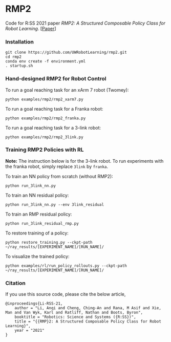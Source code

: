 # RMP2


Code for R:SS 2021 paper *RMP2: A Structured Composable Policy Class for Robot Learning*. [[Paper](https://arxiv.org/abs/2103.05922)] 

### Installation
```
git clone https://github.com/UWRobotLearning/rmp2.git
cd rmp2
conda env create -f environment.yml
. startup.sh
```

### Hand-designed RMP2 for Robot Control
To run a goal reaching task for an xArm 7 robot (Twomey):
```
python examples/rmp2/rmp2_xarm7.py
```

To run a goal reaching task for a Franka robot:
```
python examples/rmp2/rmp2_franka.py
```

To run a goal reaching task for a 3-link robot:
```
python examples/rmp2/rmp2_3link.py
```

### Training RMP2 Policies with RL
**Note:** The instruction below is for the 3-link robot. To run experiments with the franka robot, simply replace `3link` by `franka`.

To train an NN policy from scratch (without RMP2):
```
python run_3link_nn.py
```

To train an NN residual policy:
```
python run_3link_nn.py --env 3link_residual
```

To train an RMP residual policy:
```
python run_3link_residual_rmp.py
```

To restore training of a policy:
```
python restore_training.py --ckpt-path ~/ray_results/[EXPERIMENT_NAME]/[RUN_NAME]/
```

To visualize the trained policy:
```
python examples/rl/run_policy_rollouts.py --ckpt-path ~/ray_results/[EXPERIMENT_NAME]/[RUN_NAME]/
```

### Citation
If you use this source code, please cite the below article,

```
@inproceedings{Li-RSS-21,
    author = "Li, Anqi and Cheng, Ching-An and Rana, M Asif and Xie, Man and Van Wyk, Karl and Ratliff, Nathan and Boots, Byron",
    booktitle = "Robotics: Science and Systems ({R:SS})",
    title = "{{RMP}2: A Structured Composable Policy Class for Robot Learning}",
    year = "2021"
}
```
